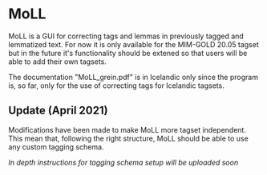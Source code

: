 # MoLL

MoLL is a GUI for correcting tags and lemmas in previously tagged and lemmatized text.
For now it is only available for the MIM-GOLD 20.05 tagset but in the future it's functionality
should be extened so that users will be able to add their own tagsets.

The documentation "MoLL_grein.pdf" is in Icelandic only since the program is, so far, only for the use of
correcting tags for Icelandic tagsets.

## Update (April 2021)

Modifications have been made to make MoLL more tagset independent. This mean that, following the right structure,
MoLL should be able to use any custom tagging schema.

*In depth instructions for tagging schema setup will be uploaded soon*
